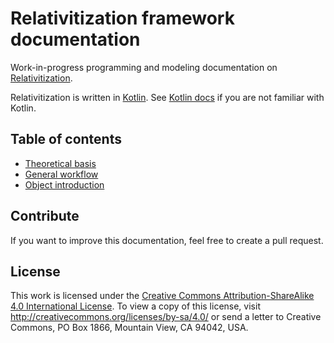 # Relativitization framework documentation

Work-in-progress programming and modeling documentation
on [Relativitization](https://github.com/Adriankhl/relativitization).

Relativitization is written in [Kotlin](https://kotlinlang.org/). See [Kotlin docs](https://kotlinlang.org/docs) if you
are not familiar with Kotlin.

## Table of contents

* [Theoretical basis](./papers/on-social-simulation-in-4D-relativistic-spacetime/pdf/paper.pdf)
* [General workflow](./guide/general-workflow.md)
* [Object introduction](./guide/object-introduction.md)

## Contribute

If you want to improve this documentation, feel free to create a pull request.

## License

This work is licensed under the [Creative Commons Attribution-ShareAlike 4.0 International License](./LICENSE). To view
a copy of this license, visit http://creativecommons.org/licenses/by-sa/4.0/ or send a letter to Creative Commons, PO
Box 1866, Mountain View, CA 94042, USA.

